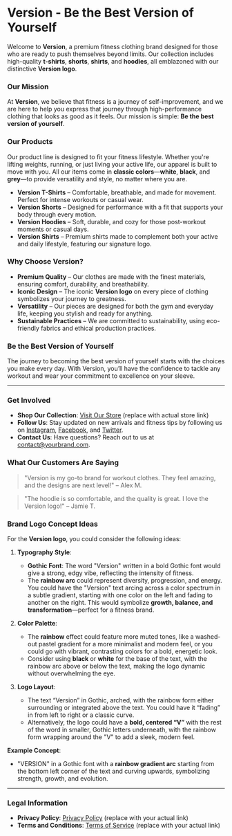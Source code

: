 # Version - Be the Best Version of Yourself
Welcome to **Version**, a premium fitness clothing brand designed for those who are ready to push themselves beyond limits. Our collection includes high-quality **t-shirts**, **shorts**, **shirts**, and **hoodies**, all emblazoned with our distinctive **Version logo**. 

### Our Mission
At **Version**, we believe that fitness is a journey of self-improvement, and we are here to help you express that journey through high-performance clothing that looks as good as it feels. Our mission is simple: **Be the best version of yourself**.

### Our Products
Our product line is designed to fit your fitness lifestyle. Whether you're lifting weights, running, or just living your active life, our apparel is built to move with you. All our items come in **classic colors**—**white**, **black**, and **grey**—to provide versatility and style, no matter where you are.

- **Version T-Shirts** – Comfortable, breathable, and made for movement. Perfect for intense workouts or casual wear.
- **Version Shorts** – Designed for performance with a fit that supports your body through every motion.
- **Version Hoodies** – Soft, durable, and cozy for those post-workout moments or casual days.
- **Version Shirts** – Premium shirts made to complement both your active and daily lifestyle, featuring our signature logo.

### Why Choose Version?
- **Premium Quality** – Our clothes are made with the finest materials, ensuring comfort, durability, and breathability.
- **Iconic Design** – The iconic **Version logo** on every piece of clothing symbolizes your journey to greatness.
- **Versatility** – Our pieces are designed for both the gym and everyday life, keeping you stylish and ready for anything.
- **Sustainable Practices** – We are committed to sustainability, using eco-friendly fabrics and ethical production practices.

### Be the Best Version of Yourself
The journey to becoming the best version of yourself starts with the choices you make every day. With Version, you’ll have the confidence to tackle any workout and wear your commitment to excellence on your sleeve.

---

### Get Involved
- **Shop Our Collection**: [Visit Our Store](https://link-to-store.com) (replace with actual store link)
- **Follow Us**: Stay updated on new arrivals and fitness tips by following us on [Instagram](https://instagram.com/yourbrand), [Facebook](https://facebook.com/yourbrand), and [Twitter](https://twitter.com/yourbrand).
- **Contact Us**: Have questions? Reach out to us at [contact@yourbrand.com](mailto:contact@yourbrand.com).

### What Our Customers Are Saying
> "Version is my go-to brand for workout clothes. They feel amazing, and the designs are next level!" – Alex M.

> "The hoodie is so comfortable, and the quality is great. I love the Version logo!" – Jamie T.

### Brand Logo Concept Ideas
For the **Version logo**, you could consider the following ideas:
1. **Typography Style**:
   - **Gothic Font**: The word "Version" written in a bold Gothic font would give a strong, edgy vibe, reflecting the intensity of fitness.
   - The **rainbow arc** could represent diversity, progression, and energy. You could have the "Version" text arcing across a color spectrum in a subtle gradient, starting with one color on the left and fading to another on the right. This would symbolize **growth, balance, and transformation**—perfect for a fitness brand.
   
2. **Color Palette**:
   - The **rainbow** effect could feature more muted tones, like a washed-out pastel gradient for a more minimalist and modern feel, or you could go with vibrant, contrasting colors for a bold, energetic look.
   - Consider using **black** or **white** for the base of the text, with the rainbow arc above or below the text, making the logo dynamic without overwhelming the eye.

3. **Logo Layout**:
   - The text “Version” in Gothic, arched, with the rainbow form either surrounding or integrated above the text. You could have it “fading” in from left to right or a classic curve.
   - Alternatively, the logo could have a **bold, centered “V”** with the rest of the word in smaller, Gothic letters underneath, with the rainbow form wrapping around the "V" to add a sleek, modern feel.

**Example Concept**: 
- "VERSION" in a Gothic font with a **rainbow gradient arc** starting from the bottom left corner of the text and curving upwards, symbolizing strength, growth, and evolution.

---

### Legal Information
- **Privacy Policy**: [Privacy Policy](https://yourbrand.com/privacy-policy) (replace with your actual link)
- **Terms and Conditions**: [Terms of Service](https://yourbrand.com/terms) (replace with your actual link)
